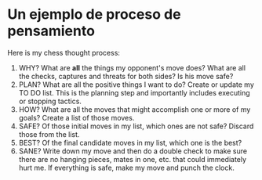 # Un ejemplo de proceso de pensamiento

Here is my chess thought process:

1. WHY? What are **all** the things my opponent's move does? What are all the checks, captures and threats for both sides? Is his move safe?
2. PLAN? What are all the positive things I want to do? Create or update my TO DO list. This is the planning step and importantly includes executing or stopping tactics.
3. HOW? What are all the moves that might accomplish one or more of my goals? Create a list of those moves.
4. SAFE? Of those initial moves in my list, which ones are not safe? Discard those from the list.
5. BEST? Of the final candidate moves in my list, which one is the best?
6. SANE? Write down my move and then do a double check to make sure there are no hanging pieces, mates in one, etc. that could immediately hurt me. If everything is safe, make my move and punch the clock.